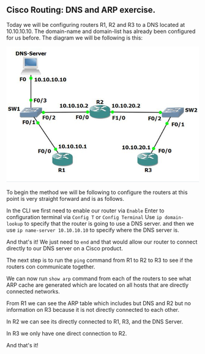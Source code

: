 ## Cisco Routing:  DNS and ARP exercise.

Today we will be configuring routers R1, R2 and R3 to a DNS located at 10.10.10.10. The domain-name and domain-list has already been configured for us before.
The diagram we will be following is this:

![](./images/Packet.PNG)

To begin the method we will be following to configure the routers at this point is very straight forward and is as follows.

In the CLI we first need to enable our router via `Enable`
Enter to configuration terminal via `Config T`  or `Config Terminal`
Use `ip domain-lookup`  to specify that the router is going to use a DNS server.
and then we use `ip name-server 10.10.10.10` to specify where the DNS server is.

And that's it! We just need to `end` and that would allow our router to connect directly to our DNS server on a Cisco product.

The next step is to run the `ping` command from R1 to R2 to R3 to see if the routers con communicate together.

We can now run `show arp` command from each of the routers to see what ARP cache are generated which are located on all hosts that are directly connected networks.

From R1 we can see the ARP table which includes but DNS and R2 but no information on R3 because it is not directly connected to each other.

In R2 we can see its directly connected to R1, R3, and the DNS Server.

In R3 we only have one direct connection to R2.

And that's it!

